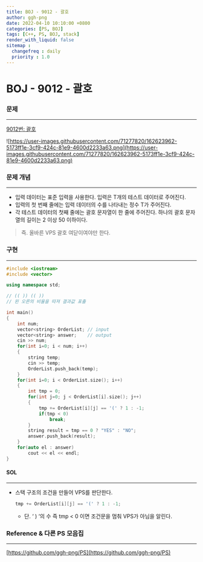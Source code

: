 ```yaml
---
title: BOJ - 9012 - 괄호
author: ggh-png
date: 2022-04-10 10:10:00 +0800
categories: [PS, BOJ]
tags: [C++, PS, BOJ, stack]
render_with_liquid: false
sitemap :
  changefreq : daily
  priority : 1.0
---
```


# BOJ - 9012 - 괄호

### 문제

---

[9012번: 괄호](https://www.acmicpc.net/problem/9012)

![https://user-images.githubusercontent.com/71277820/162623962-5173ff1e-3cf9-424c-81e9-4600d2233a63.png](https://user-images.githubusercontent.com/71277820/162623962-5173ff1e-3cf9-424c-81e9-4600d2233a63.png)

### 문제 개념

---

- 입력 데이터는 표준 입력을 사용한다. 입력은 T개의 테스트 데이터로 주어진다.
- 입력의 첫 번째 줄에는 입력 데이터의 수를 나타내는 정수 T가 주어진다.
- 각 테스트 데이터의 첫째 줄에는 괄호 문자열이 한 줄에 주어진다. 하나의 괄호 문자열의 길이는 2 이상 50 이하이다.

> 즉. 올바른 VPS 괄호 여닫이여야만 한다.
> 

### 구현

---

```cpp
#include <iostream>
#include <vector>

using namespace std;

// (( )) (( ))
// 왼 오른의 비율을 따져 결과값 표츌 

int main()
{
    int num; 
    vector<string> OrderList; // input
    vector<string> answer;    // output
    cin >> num;    
    for(int i=0; i < num; i++)
    {
        string temp; 
        cin >> temp;
        OrderList.push_back(temp);
    }
    for(int i=0; i < OrderList.size(); i++)
    {
        int tmp = 0;
        for(int j=0; j < OrderList[i].size(); j++)
        {
            tmp += OrderList[i][j] == '(' ? 1 : -1;
            if(tmp < 0)
                break;
        }
        string result = tmp == 0 ? "YES" : "NO";
        answer.push_back(result);
    }
    for(auto el : answer)
        cout << el << endl; 
}
```

#### SOL

---

- 스택 구조의 조건을 만들어 VPS를 판단한다.
    
    ```cpp
    tmp += OrderList[i][j] == '(' ? 1 : -1;
    ```
    
    - 단. ‘ ) ‘의 수 즉 tmp < 0 이면 조건문을 멈춰 VPS가 아님을 알린다.

 

### Reference & 다른 PS 모음집

---

[https://github.com/ggh-png/PS](https://github.com/ggh-png/PS)